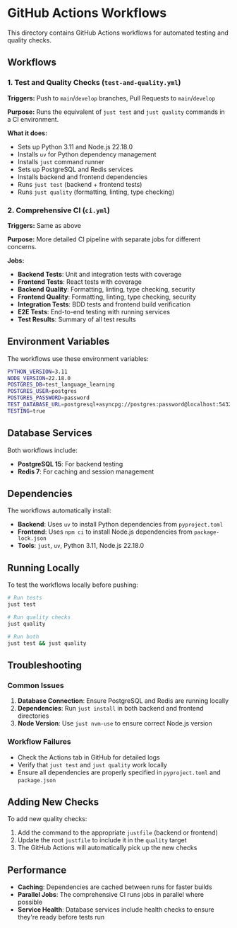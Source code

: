 # GitHub Actions Workflows

This directory contains GitHub Actions workflows for automated testing and quality checks.

## Workflows

### 1. Test and Quality Checks (`test-and-quality.yml`)

**Triggers:** Push to `main`/`develop` branches, Pull Requests to `main`/`develop`

**Purpose:** Runs the equivalent of `just test` and `just quality` commands in a CI environment.

**What it does:**
- Sets up Python 3.11 and Node.js 22.18.0
- Installs `uv` for Python dependency management
- Installs `just` command runner
- Sets up PostgreSQL and Redis services
- Installs backend and frontend dependencies
- Runs `just test` (backend + frontend tests)
- Runs `just quality` (formatting, linting, type checking)

### 2. Comprehensive CI (`ci.yml`)

**Triggers:** Same as above

**Purpose:** More detailed CI pipeline with separate jobs for different concerns.

**Jobs:**
- **Backend Tests**: Unit and integration tests with coverage
- **Frontend Tests**: React tests with coverage  
- **Backend Quality**: Formatting, linting, type checking, security
- **Frontend Quality**: Formatting, linting, type checking, security
- **Integration Tests**: BDD tests and frontend build verification
- **E2E Tests**: End-to-end testing with running services
- **Test Results**: Summary of all test results

## Environment Variables

The workflows use these environment variables:

```bash
PYTHON_VERSION=3.11
NODE_VERSION=22.18.0
POSTGRES_DB=test_language_learning
POSTGRES_USER=postgres
POSTGRES_PASSWORD=password
TEST_DATABASE_URL=postgresql+asyncpg://postgres:password@localhost:5432/test_language_learning
TESTING=true
```

## Database Services

Both workflows include:
- **PostgreSQL 15**: For backend testing
- **Redis 7**: For caching and session management

## Dependencies

The workflows automatically install:
- **Backend**: Uses `uv` to install Python dependencies from `pyproject.toml`
- **Frontend**: Uses `npm ci` to install Node.js dependencies from `package-lock.json`
- **Tools**: `just`, `uv`, Python 3.11, Node.js 22.18.0

## Running Locally

To test the workflows locally before pushing:

```bash
# Run tests
just test

# Run quality checks  
just quality

# Run both
just test && just quality
```

## Troubleshooting

### Common Issues

1. **Database Connection**: Ensure PostgreSQL and Redis are running locally
2. **Dependencies**: Run `just install` in both backend and frontend directories
3. **Node Version**: Use `just nvm-use` to ensure correct Node.js version

### Workflow Failures

- Check the Actions tab in GitHub for detailed logs
- Verify that `just test` and `just quality` work locally
- Ensure all dependencies are properly specified in `pyproject.toml` and `package.json`

## Adding New Checks

To add new quality checks:

1. Add the command to the appropriate `justfile` (backend or frontend)
2. Update the root `justfile` to include it in the `quality` target
3. The GitHub Actions will automatically pick up the new checks

## Performance

- **Caching**: Dependencies are cached between runs for faster builds
- **Parallel Jobs**: The comprehensive CI runs jobs in parallel where possible
- **Service Health**: Database services include health checks to ensure they're ready before tests run
